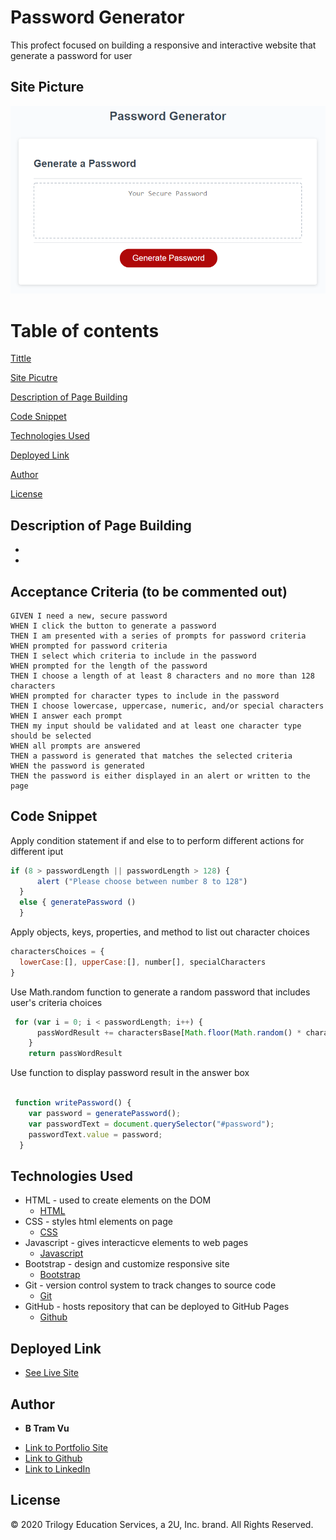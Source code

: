 # Password Generator

This profect focused on building a responsive and interactive website that  generate a password for user 

## Site Picture
![Site](./assets/password-generator-picture.png)

# Table of contents 
[Tittle](#Password-Generator)

[Site Picutre](#Site-picture)

[Description of Page Building ](#Description-of-Page-Building )

[Code Snippet](#Code-Snippet)

[Technologies Used](#Technologies-Used)

[Deployed Link](#Deployed-Link)

[Author](#Author)

[License](#License)

## Description of Page Building 
* 
* 

## Acceptance Criteria (to be commented out)

```
GIVEN I need a new, secure password
WHEN I click the button to generate a password
THEN I am presented with a series of prompts for password criteria
WHEN prompted for password criteria
THEN I select which criteria to include in the password
WHEN prompted for the length of the password
THEN I choose a length of at least 8 characters and no more than 128 characters
WHEN prompted for character types to include in the password
THEN I choose lowercase, uppercase, numeric, and/or special characters
WHEN I answer each prompt
THEN my input should be validated and at least one character type should be selected
WHEN all prompts are answered
THEN a password is generated that matches the selected criteria
WHEN the password is generated
THEN the password is either displayed in an alert or written to the page
```
  


## Code Snippet
Apply condition statement if and else to to perform different actions for different iput 
```javascript
if (8 > passwordLength || passwordLength > 128) {
      alert ("Please choose between number 8 to 128")
  } 
  else { generatePassword () 
  }
```
Apply objects, keys, properties, and method to list out character choices 
```javascript
charactersChoices = {
  lowerCase:[], upperCase:[], number[], specialCharacters
}

```

Use Math.random function to generate a random password that includes user's criteria choices 
```javascript
 for (var i = 0; i < passwordLength; i++) {
      passWordResult += charactersBase[Math.floor(Math.random() * charactersBase.length)]
    }
    return passWordResult

```
Use function to display password result in the answer box 

```javascript

 function writePassword() {
    var password = generatePassword();
    var passwordText = document.querySelector("#password");
    passwordText.value = password;
  }
```
    

## Technologies Used
- HTML - used to create elements on the DOM
  * [HTML](https://developer.mozilla.org/en-US/docs/Web/HTML)
- CSS - styles html elements on page
  * [CSS](https://developer.mozilla.org/en-US/docs/Web/CSS)
- Javascript - gives interacticve elements to web pages
  * [Javascript](https://developer.mozilla.org/en-US/docs/Web/JavaScript)
- Bootstrap - design and customize responsive site
  * [Bootstrap](https://getbootstrap.com/)
- Git - version control system to track changes to source code
   * [Git](https://git-scm.com/)
- GitHub - hosts repository that can be deployed to GitHub Pages
  * [Github](https://github.com/)
  

## Deployed Link

* [See Live Site](#)


## Author

* **B Tram Vu** 

- [Link to Portfolio Site](#)
- [Link to Github](https://github.com/vubao2303/Password-Generator)
- [Link to LinkedIn](https://www.linkedin.com/in/tram-vu-866250121/)

## License

© 2020 Trilogy Education Services, a 2U, Inc. brand. All Rights Reserved.


